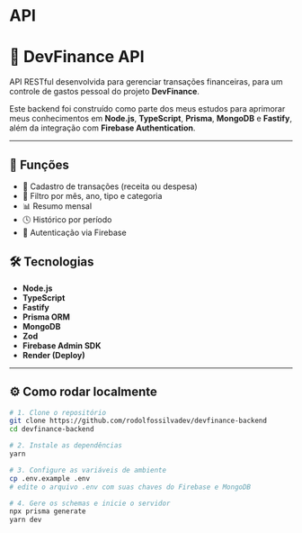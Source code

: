 # API
# 💼 DevFinance API

API RESTful desenvolvida para gerenciar transações financeiras, para um controle de gastos pessoal do projeto **DevFinance**. 

Este backend foi construído como parte dos meus estudos para aprimorar meus conhecimentos em **Node.js**, **TypeScript**, **Prisma**, **MongoDB** e **Fastify**, além da integração com **Firebase Authentication**.

---

## 🚀 Funções

- 📌 Cadastro de transações (receita ou despesa)
- 🧾 Filtro por mês, ano, tipo e categoria
- 📊 Resumo mensal
- 🕓 Histórico por período
- 🔐 Autenticação via Firebase

## 🛠️ Tecnologias

- **Node.js**
- **TypeScript**
- **Fastify**
- **Prisma ORM**
- **MongoDB**
- **Zod**
- **Firebase Admin SDK**
- **Render (Deploy)**

---

## ⚙️ Como rodar localmente

```bash
# 1. Clone o repositório
git clone https://github.com/rodolfossilvadev/devfinance-backend
cd devfinance-backend

# 2. Instale as dependências
yarn

# 3. Configure as variáveis de ambiente
cp .env.example .env
# edite o arquivo .env com suas chaves do Firebase e MongoDB

# 4. Gere os schemas e inicie o servidor
npx prisma generate
yarn dev
